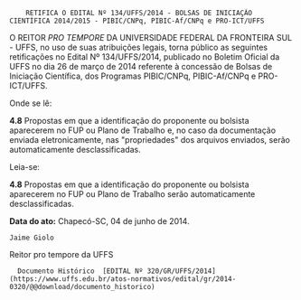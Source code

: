         RETIFICA O EDITAL Nº 134/UFFS/2014 - BOLSAS DE INICIAÇÃO CIENTÍFICA 2014/2015 - PIBIC/CNPq, PIBIC-Af/CNPq e PRO-ICT/UFFS  

O REITOR *PRO TEMPORE* DA UNIVERSIDADE FEDERAL DA FRONTEIRA SUL - UFFS, no uso de suas atribuições legais, torna público as seguintes retificações no Edital Nº 134/UFFS/2014, publicado no Boletim Oficial da UFFS no dia 26 de março de 2014 referente à concessão de Bolsas de Iniciação Científica, dos Programas PIBIC/CNPq, PIBIC-Af/CNPq e PRO-ICT/UFFS.

 Onde se lê:

 **4.8** Propostas em que a identificação do proponente ou bolsista aparecerem no FUP ou Plano de Trabalho e, no caso da documentação enviada eletronicamente, nas "propriedades" dos arquivos enviados, serão automaticamente desclassificadas.

 Leia-se:

 **4.8** Propostas em que a identificação do proponente ou bolsista aparecerem no FUP ou Plano de Trabalho serão automaticamente desclassificadas.

  

   **Data do ato:** Chapecó-SC, 04 de junho de 2014.   
 

    Jaime Giolo   
 Reitor pro tempore da UFFS 

      Documento Histórico  [EDITAL Nº 320/GR/UFFS/2014](https://www.uffs.edu.br/atos-normativos/edital/gr/2014-0320/@@download/documento_historico)     
      